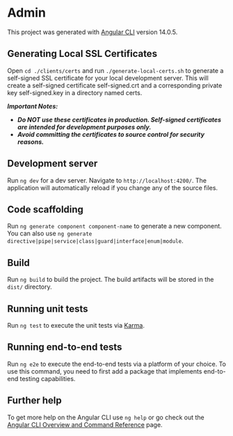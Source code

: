 # Admin

This project was generated with [Angular CLI](https://github.com/angular/angular-cli) version 14.0.5.

## Generating Local SSL Certificates
Open `cd ./clients/certs` and run `./generate-local-certs.sh` to generate a self-signed SSL certificate for your local development server.
This will create a self-signed certificate self-signed.crt and a corresponding private key self-signed.key in a directory named certs.

***Important Notes:***

- ***Do NOT use these certificates in production. Self-signed certificates are intended for development purposes only.***
- ***Avoid committing the certificates to source control for security reasons.***

## Development server

Run `ng dev` for a dev server. Navigate to `http://localhost:4200/`. The application will automatically reload if you change any of the source files.

## Code scaffolding

Run `ng generate component component-name` to generate a new component. You can also use `ng generate directive|pipe|service|class|guard|interface|enum|module`.

## Build

Run `ng build` to build the project. The build artifacts will be stored in the `dist/` directory.

## Running unit tests

Run `ng test` to execute the unit tests via [Karma](https://karma-runner.github.io).

## Running end-to-end tests

Run `ng e2e` to execute the end-to-end tests via a platform of your choice. To use this command, you need to first add a package that implements end-to-end testing capabilities.

## Further help

To get more help on the Angular CLI use `ng help` or go check out the [Angular CLI Overview and Command Reference](https://angular.io/cli) page.
